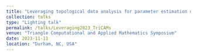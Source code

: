 ```yaml
---
title: "Leveraging topological data analysis for parameter estimation of an agent-based model"
collection: talks
type: "Lighting talk"
permalink: /talks/Leveraging2023_TriCAMs
venue: "Triangle Computational and Applied Mathematics Symposium"
date: 2023-11-11
location: "Durham, NC, USA"
---
```

